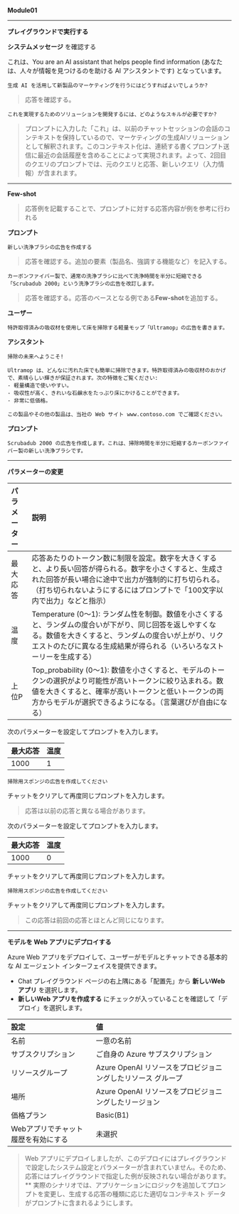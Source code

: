 **Module01**

---

**プレイグラウンドで実行する**

**システムメッセージ** を確認する

これは、You are an AI assistant that helps people find information (あなたは、人々が情報を見つけるのを助ける AI アシスタントです) となっています。

```prompt
生成 AI を活用して新製品のマーケティングを行うにはどうすればよいでしょうか?
```

 > 応答を確認する。

```prompt
これを実現するためのソリューションを開発するには、どのようなスキルが必要ですか?
```

 > プロンプトに入力した「これ」は、以前のチャットセッションの会話のコンテキストを保持しているので、マーケティングの生成AIソリューションとして解釈されます。このコンテキスト化は、連続する書くプロンプト送信に最近の会話履歴を含めることによって実現されます。よって、2回目のクエリのプロンプトでは、元のクエリと応答、新しいクエリ（入力情報）が含まれます。

---

**Few-shot**

 > 応答例を記載することで、プロンプトに対する応答内容が例を参考に行われる

**プロンプト**

```prompt
新しい洗浄ブラシの広告を作成する
```

> 応答を確認する。追加の要素（製品名、強調する機能など）を記入する。

```prompt
カーボンファイバー製で、通常の洗浄ブラシに比べて洗浄時間を半分に短縮できる「Scrubadub 2000」という洗浄ブラシの広告を改訂します。
```

> 応答を確認する。応答のベースとなる例である**Few-shot**を追加する。

**ユーザー**

```prompt
特許取得済みの吸収材を使用して床を掃除する軽量モップ「Ultramop」の広告を書きます。
```

**アシスタント**

```prompt
掃除の未来へようこそ!

Ultramop は、どんなに汚れた床でも簡単に掃除できます。特許取得済みの吸収材のおかげで、素晴らしい輝きが保証されます。次の特徴をご覧ください:
- 軽量構造で使いやすい。
- 吸収性が高く、きれいな石鹸水をたっぷり床にかけることができます。
- 非常に低価格。

この製品やその他の製品は、当社の Web サイト www.contoso.com でご確認ください。
```

**プロンプト**

```prompt
Scrubadub 2000 の広告を作成します。これは、掃除時間を半分に短縮するカーボンファイバー製の新しい洗浄ブラシです。
```

---

**パラメーターの変更**

|パラメーター|説明|
|:----|:----|
|最大応答|応答あたりのトークン数に制限を設定。数字を大きくすると、より長い回答が得られる。数字を小さくすると、生成された回答が長い場合に途中で出力が強制的に打ち切られる。（打ち切られないようにするにはプロンプトで「100文字以内で出力」などと指示）|
|温度|Temperature (0～1): ランダム性を制御。数値を小さくすると、ランダムの度合いが下がり、同じ回答を返しやすくなる。数値を大きくすると、ランダムの度合いが上がり、リクエストのたびに異なる生成結果が得られる（いろいろなストーリーを生成する）|
|上位P|Top_probability (0～1): 数値を小さくすると、モデルのトークンの選択がより可能性が高いトークンに絞り込まれる。数値を大きくすると、確率が高いトークンと低いトークンの両方からモデルが選択できるようになる。（言葉選びが自由になる）|

次のパラメーターを設定してプロンプトを入力します。

|最大応答|温度|
|:----|:----|
|1000|1|

```prompt
掃除用スポンジの広告を作成してください
```
チャットをクリアして再度同じプロンプトを入力します。

 > 応答は以前の応答と異なる場合があります。


次のパラメーターを設定してプロンプトを入力します。

|最大応答|温度|
|:----|:----|
|1000|0|

チャットをクリアして再度同じプロンプトを入力します。

```prompt
掃除用スポンジの広告を作成してください
```

チャットをクリアして再度同じプロンプトを入力します。

 > この応答は前回の応答とほとんど同じになります。

---

**モデルを Web アプリにデプロイする**

Azure Web アプリをデプロイして、ユーザーがモデルとチャットできる基本的な AI エージェント インターフェイスを提供できます。

- Chat プレイグラウンド ページの右上隅にある「配置先」から **新しいWeb アプリ** を選択します。
- **新しいWeb アプリを作成する** にチェックが入っていることを確認して「デプロイ」を選択します。 

|設定|値|
|:----|:----|
|名前|一意の名前|
|サブスクリプション|ご自身の Azure サブスクリプション|
|リソースグループ|Azure OpenAI リソースをプロビジョニングしたリソース グループ|
|場所|Azure OpenAI リソースをプロビジョニングしたリージョン|
|価格プラン|Basic(B1)|
|Webアプリでチャット履歴を有効にする|未選択|

 > Web アプリにデプロイしましたが、このデプロイにはプレイグラウンドで設定したシステム設定とパラメーターが含まれていません。そのため、応答にはプレイグラウンドで指定した例が反映されない場合があります。** 実際のシナリオでは、アプリケーションにロジックを追加してプロンプトを変更し、生成する応答の種類に応じた適切なコンテキスト データがプロンプトに含まれるようにします。

 